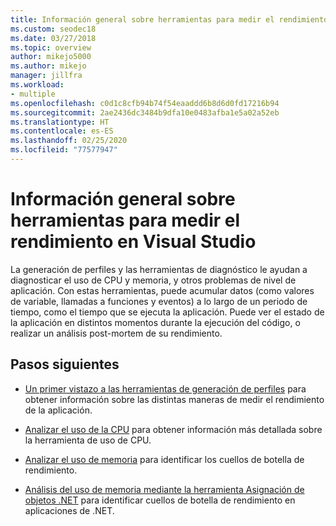 ```yaml
---
title: Información general sobre herramientas para medir el rendimiento | Microsoft Docs
ms.custom: seodec18
ms.date: 03/27/2018
ms.topic: overview
author: mikejo5000
ms.author: mikejo
manager: jillfra
ms.workload:
- multiple
ms.openlocfilehash: c0d1c8cfb94b74f54eaaddd6b8d6d0fd17216b94
ms.sourcegitcommit: 2ae2436dc3484b9dfa10e0483afba1e5a02a52eb
ms.translationtype: HT
ms.contentlocale: es-ES
ms.lasthandoff: 02/25/2020
ms.locfileid: "77577947"
---
```

# <a name="overview-of-tools-for-measuring-performance-in-visual-studio"></a>Información general sobre herramientas para medir el rendimiento en Visual Studio

La generación de perfiles y las herramientas de diagnóstico le ayudan a diagnosticar el uso de CPU y memoria, y otros problemas de nivel de aplicación. Con estas herramientas, puede acumular datos (como valores de variable, llamadas a funciones y eventos) a lo largo de un periodo de tiempo, como el tiempo que se ejecuta la aplicación. Puede ver el estado de la aplicación en distintos momentos durante la ejecución del código, o realizar un análisis post-mortem de su rendimiento.

## <a name="next-steps"></a>Pasos siguientes

* [Un primer vistazo a las herramientas de generación de perfiles](../profiling/profiling-feature-tour.md) para obtener información sobre las distintas maneras de medir el rendimiento de la aplicación.

* [Analizar el uso de la CPU](../profiling/cpu-usage.md) para obtener información más detallada sobre la herramienta de uso de CPU.

* [Analizar el uso de memoria](../profiling/memory-usage.md) para identificar los cuellos de botella de rendimiento.

* [Análisis del uso de memoria mediante la herramienta Asignación de objetos .NET](../profiling/dotnet-alloc-tool.md) para identificar cuellos de botella de rendimiento en aplicaciones de .NET.
